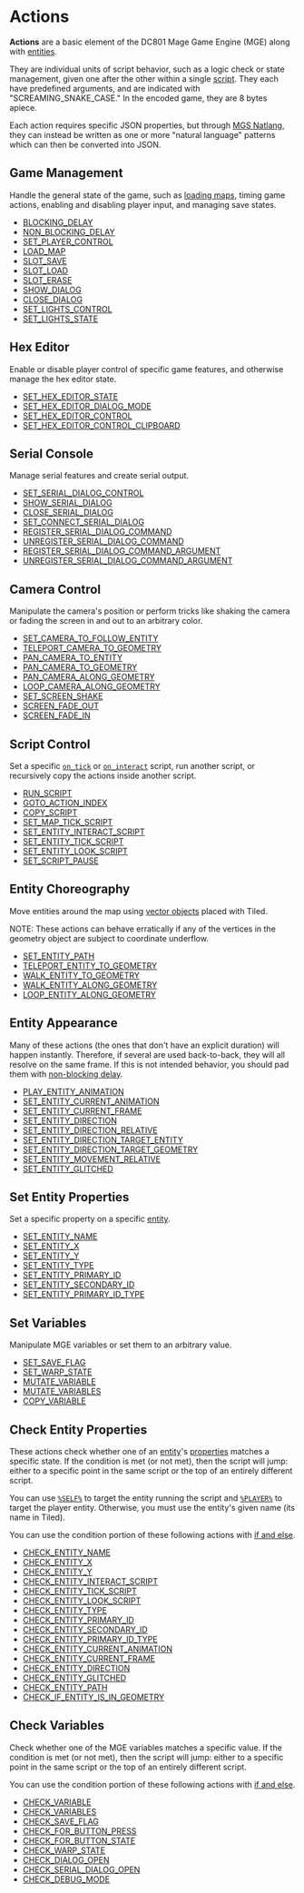 # Actions

**Actions** are a basic element of the DC801 Mage Game Engine (MGE) along with [entities](entities).

They are individual units of script behavior, such as a logic check or state management, given one after the other within a single [script](scripts). They each have predefined arguments, and are indicated with "SCREAMING_SNAKE_CASE." In the encoded game, they are 8 bytes apiece.

Each action requires specific JSON properties, but through [MGS Natlang](mgs/mgs_natlang), they can instead be written as one or more "natural language" patterns which can then be converted into JSON.

## Game Management

Handle the general state of the game, such as [loading maps](map_loads), timing game actions, enabling and disabling player input, and managing save states.

- [BLOCKING_DELAY](actions/BLOCKING_DELAY)
- [NON_BLOCKING_DELAY](actions/NON_BLOCKING_DELAY)
- [SET_PLAYER_CONTROL](actions/SET_PLAYER_CONTROL)
- [LOAD_MAP](actions/LOAD_MAP)
- [SLOT_SAVE](actions/SLOT_SAVE)
- [SLOT_LOAD](actions/SLOT_LOAD)
- [SLOT_ERASE](actions/SLOT_ERASE)
- [SHOW_DIALOG](actions/SHOW_DIALOG)
- [CLOSE_DIALOG](actions/CLOSE_DIALOG)
- [SET_LIGHTS_CONTROL](actions/SET_LIGHTS_CONTROL)
- [SET_LIGHTS_STATE](actions/SET_LIGHTS_STATE)

## Hex Editor

Enable or disable player control of specific game features, and otherwise manage the hex editor state.

- [SET_HEX_EDITOR_STATE](actions/SET_HEX_EDITOR_STATE)
- [SET_HEX_EDITOR_DIALOG_MODE](actions/SET_HEX_EDITOR_DIALOG_MODE)
- [SET_HEX_EDITOR_CONTROL](actions/SET_HEX_EDITOR_CONTROL)
- [SET_HEX_EDITOR_CONTROL_CLIPBOARD](actions/SET_HEX_EDITOR_CONTROL_CLIPBOARD)

## Serial Console

Manage serial features and create serial output.

- [SET_SERIAL_DIALOG_CONTROL](actions/SET_SERIAL_DIALOG_CONTROL)
- [SHOW_SERIAL_DIALOG](actions/SHOW_SERIAL_DIALOG)
- [CLOSE_SERIAL_DIALOG](actions/CLOSE_SERIAL_DIALOG)
- [SET_CONNECT_SERIAL_DIALOG](actions/SET_CONNECT_SERIAL_DIALOG)
- [REGISTER_SERIAL_DIALOG_COMMAND](actions/REGISTER_SERIAL_DIALOG_COMMAND)
- [UNREGISTER_SERIAL_DIALOG_COMMAND](actions/UNREGISTER_SERIAL_DIALOG_COMMAND)
- [REGISTER_SERIAL_DIALOG_COMMAND_ARGUMENT](actions/REGISTER_SERIAL_DIALOG_COMMAND_ARGUMENT)
- [UNREGISTER_SERIAL_DIALOG_COMMAND_ARGUMENT](actions/UNREGISTER_SERIAL_DIALOG_COMMAND_ARGUMENT)

## Camera Control

Manipulate the camera's position or perform tricks like shaking the camera or fading the screen in and out to an arbitrary color.

- [SET_CAMERA_TO_FOLLOW_ENTITY](actions/SET_CAMERA_TO_FOLLOW_ENTITY)
- [TELEPORT_CAMERA_TO_GEOMETRY](actions/TELEPORT_CAMERA_TO_GEOMETRY)
- [PAN_CAMERA_TO_ENTITY](actions/PAN_CAMERA_TO_ENTITY)
- [PAN_CAMERA_TO_GEOMETRY](actions/PAN_CAMERA_TO_GEOMETRY)
- [PAN_CAMERA_ALONG_GEOMETRY](actions/PAN_CAMERA_ALONG_GEOMETRY)
- [LOOP_CAMERA_ALONG_GEOMETRY](actions/LOOP_CAMERA_ALONG_GEOMETRY)
- [SET_SCREEN_SHAKE](actions/SET_SCREEN_SHAKE)
- [SCREEN_FADE_OUT](actions/SCREEN_FADE_OUT)
- [SCREEN_FADE_IN](actions/SCREEN_FADE_IN)

## Script Control

Set a specific [`on_tick`](script_slots#on-tick) or [`on_interact`](script_slots#on-interact) script, run another script, or recursively copy the actions inside another script.

- [RUN_SCRIPT](actions/RUN_SCRIPT)
- [GOTO_ACTION_INDEX](actions/GOTO_ACTION_INDEX)
- [COPY_SCRIPT](actions/COPY_SCRIPT)
- [SET_MAP_TICK_SCRIPT](actions/SET_MAP_TICK_SCRIPT)
- [SET_ENTITY_INTERACT_SCRIPT](actions/SET_ENTITY_INTERACT_SCRIPT)
- [SET_ENTITY_TICK_SCRIPT](actions/SET_ENTITY_TICK_SCRIPT)
- [SET_ENTITY_LOOK_SCRIPT](actions/SET_ENTITY_LOOK_SCRIPT)
- [SET_SCRIPT_PAUSE](actions/SET_SCRIPT_PAUSE)

## Entity Choreography

Move entities around the map using [vector objects](vector_objects) placed with Tiled.

NOTE: These actions can behave erratically if any of the vertices in the geometry object are subject to coordinate underflow.

- [SET_ENTITY_PATH](actions/SET_ENTITY_PATH)
- [TELEPORT_ENTITY_TO_GEOMETRY](actions/TELEPORT_ENTITY_TO_GEOMETRY)
- [WALK_ENTITY_TO_GEOMETRY](actions/WALK_ENTITY_TO_GEOMETRY)
- [WALK_ENTITY_ALONG_GEOMETRY](actions/WALK_ENTITY_ALONG_GEOMETRY)
- [LOOP_ENTITY_ALONG_GEOMETRY](actions/LOOP_ENTITY_ALONG_GEOMETRY)

## Entity Appearance

Many of these actions (the ones that don't have an explicit duration) will happen instantly. Therefore, if several are used back-to-back, they will all resolve on the same frame. If this is not intended behavior, you should pad them with [non-blocking delay](actions/NON_BLOCKING_DELAY).

- [PLAY_ENTITY_ANIMATION](actions/PLAY_ENTITY_ANIMATION)
- [SET_ENTITY_CURRENT_ANIMATION](actions/SET_ENTITY_CURRENT_ANIMATION)
- [SET_ENTITY_CURRENT_FRAME](actions/SET_ENTITY_CURRENT_FRAME)
- [SET_ENTITY_DIRECTION](actions/SET_ENTITY_DIRECTION)
- [SET_ENTITY_DIRECTION_RELATIVE](actions/SET_ENTITY_DIRECTION_RELATIVE)
- [SET_ENTITY_DIRECTION_TARGET_ENTITY](actions/SET_ENTITY_DIRECTION_TARGET_ENTITY)
- [SET_ENTITY_DIRECTION_TARGET_GEOMETRY](actions/SET_ENTITY_DIRECTION_TARGET_GEOMETRY)
- [SET_ENTITY_MOVEMENT_RELATIVE](actions/SET_ENTITY_MOVEMENT_RELATIVE)
- [SET_ENTITY_GLITCHED](actions/SET_ENTITY_GLITCHED)

## Set Entity Properties

Set a specific property on a specific [entity](entities).

- [SET_ENTITY_NAME](actions/SET_ENTITY_NAME)
- [SET_ENTITY_X](actions/SET_ENTITY_X)
- [SET_ENTITY_Y](actions/SET_ENTITY_Y)
- [SET_ENTITY_TYPE](actions/SET_ENTITY_TYPE)
- [SET_ENTITY_PRIMARY_ID](actions/SET_ENTITY_PRIMARY_ID)
- [SET_ENTITY_SECONDARY_ID](actions/SET_ENTITY_SECONDARY_ID)
- [SET_ENTITY_PRIMARY_ID_TYPE](actions/SET_ENTITY_PRIMARY_ID_TYPE)

## Set Variables

Manipulate MGE variables or set them to an arbitrary value.

- [SET_SAVE_FLAG](actions/SET_SAVE_FLAG)
- [SET_WARP_STATE](actions/SET_WARP_STATE)
- [MUTATE_VARIABLE](actions/MUTATE_VARIABLE)
- [MUTATE_VARIABLES](actions/MUTATE_VARIABLES)
- [COPY_VARIABLE](actions/COPY_VARIABLE)

## Check Entity Properties

These actions check whether one of an [entity](entities)'s [properties](entity_properties) matches a specific state. If the condition is met (or not met), then the script will jump: either to a specific point in the same script or the top of an entirely different script.

You can use [`%SELF%`](relative_references#self) to target the entity running the script and [`%PLAYER%`](relative_references#player) to target the player entity. Otherwise, you must use the entity's given name (its name in Tiled).

You can use the condition portion of these following actions with [if and else](mgs/advanced_syntax#if-and-else).

- [CHECK_ENTITY_NAME](actions/CHECK_ENTITY_NAME)
- [CHECK_ENTITY_X](actions/CHECK_ENTITY_X)
- [CHECK_ENTITY_Y](actions/CHECK_ENTITY_Y)
- [CHECK_ENTITY_INTERACT_SCRIPT](actions/CHECK_ENTITY_INTERACT_SCRIPT)
- [CHECK_ENTITY_TICK_SCRIPT](actions/CHECK_ENTITY_TICK_SCRIPT)
- [CHECK_ENTITY_LOOK_SCRIPT](actions/CHECK_ENTITY_LOOK_SCRIPT)
- [CHECK_ENTITY_TYPE](actions/CHECK_ENTITY_TYPE)
- [CHECK_ENTITY_PRIMARY_ID](actions/CHECK_ENTITY_PRIMARY_ID)
- [CHECK_ENTITY_SECONDARY_ID](actions/CHECK_ENTITY_SECONDARY_ID)
- [CHECK_ENTITY_PRIMARY_ID_TYPE](actions/CHECK_ENTITY_PRIMARY_ID_TYPE)
- [CHECK_ENTITY_CURRENT_ANIMATION](actions/CHECK_ENTITY_CURRENT_ANIMATION)
- [CHECK_ENTITY_CURRENT_FRAME](actions/CHECK_ENTITY_CURRENT_FRAME)
- [CHECK_ENTITY_DIRECTION](actions/CHECK_ENTITY_DIRECTION)
- [CHECK_ENTITY_GLITCHED](actions/CHECK_ENTITY_GLITCHED)
- [CHECK_ENTITY_PATH](actions/CHECK_ENTITY_PATH)
- [CHECK_IF_ENTITY_IS_IN_GEOMETRY](actions/CHECK_IF_ENTITY_IS_IN_GEOMETRY)

## Check Variables

Check whether one of the MGE variables matches a specific value. If the condition is met (or not met), then the script will jump: either to a specific point in the same script or the top of an entirely different script.

You can use the condition portion of these following actions with [if and else](mgs/advanced_syntax#if-and-else).

- [CHECK_VARIABLE](actions/CHECK_VARIABLE)
- [CHECK_VARIABLES](actions/CHECK_VARIABLES)
- [CHECK_SAVE_FLAG](actions/CHECK_SAVE_FLAG)
- [CHECK_FOR_BUTTON_PRESS](actions/CHECK_FOR_BUTTON_PRESS)
- [CHECK_FOR_BUTTON_STATE](actions/CHECK_FOR_BUTTON_STATE)
- [CHECK_WARP_STATE](actions/CHECK_WARP_STATE)
- [CHECK_DIALOG_OPEN](actions/CHECK_DIALOG_OPEN)
- [CHECK_SERIAL_DIALOG_OPEN](actions/CHECK_SERIAL_DIALOG_OPEN)
- [CHECK_DEBUG_MODE](actions/CHECK_DEBUG_MODE)
